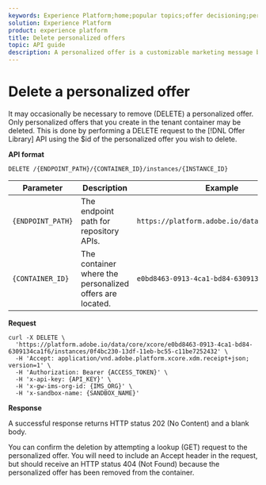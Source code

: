 ```yaml
---
keywords: Experience Platform;home;popular topics;offer decisioning;personalized offers;delete;delete personalized offers
solution: Experience Platform
product: experience platform
title: Delete personalized offers
topic: API guide
description: A personalized offer is a customizable marketing message based on eligibility rules and constraints.
---
```


# Delete a personalized offer

It may occasionally be necessary to remove (DELETE) a personalized offer. Only personalized offers that you create in the tenant container may be deleted. This is done by performing a DELETE request to the [!DNL Offer Library] API using the $id of the personalized offer you wish to delete.

**API format**

```http
DELETE /{ENDPOINT_PATH}/{CONTAINER_ID}/instances/{INSTANCE_ID}
```

| Parameter | Description | Example |
| --------- | ----------- | ------- |
| `{ENDPOINT_PATH}` | The endpoint path for repository APIs. | `https://platform.adobe.io/data/core/xcore/` |
| `{CONTAINER_ID}` | The container where the personalized offers are located. | `e0bd8463-0913-4ca1-bd84-6309134ca1f6` |

**Request**

```shell
curl -X DELETE \
  'https://platform.adobe.io/data/core/xcore/e0bd8463-0913-4ca1-bd84-6309134ca1f6/instances/0f4bc230-13df-11eb-bc55-c11be7252432' \
  -H 'Accept: application/vnd.adobe.platform.xcore.xdm.receipt+json; version=1' \
  -H 'Authorization: Bearer {ACCESS_TOKEN}' \
  -H 'x-api-key: {API_KEY}' \
  -H 'x-gw-ims-org-id: {IMS_ORG}' \
  -H 'x-sandbox-name: {SANDBOX_NAME}'
```

**Response**

A successful response returns HTTP status 202 (No Content) and a blank body.

You can confirm the deletion by attempting a lookup (GET) request to the personalized offer. You will need to include an Accept header in the request, but should receive an HTTP status 404 (Not Found) because the personalized offer has been removed from the container.